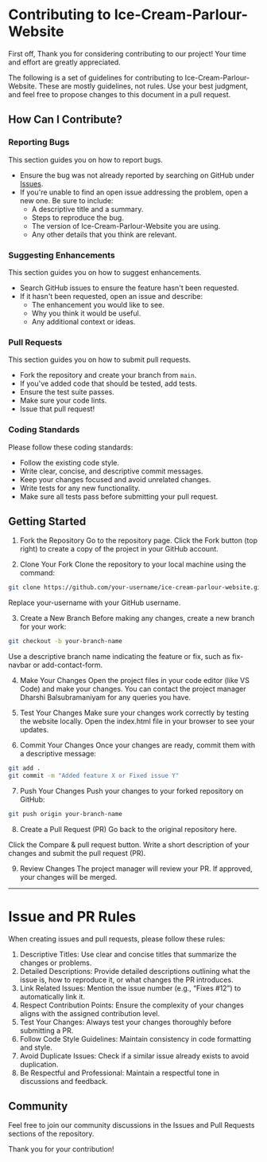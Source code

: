 # Contributing to Ice-Cream-Parlour-Website

First off, Thank you for considering contributing to our project! Your time and effort are greatly appreciated.

The following is a set of guidelines for contributing to Ice-Cream-Parlour-Website. These are mostly guidelines, not rules. Use your best judgment, and feel free to propose changes to this document in a pull request.

## How Can I Contribute?

### Reporting Bugs

This section guides you on how to report bugs.

- Ensure the bug was not already reported by searching on GitHub under [Issues](https://github.com/DharshiBalasubramaniyam/ice-cream-parlour-website/issues).
- If you're unable to find an open issue addressing the problem, open a new one. Be sure to include:
  - A descriptive title and a summary.
  - Steps to reproduce the bug.
  - The version of Ice-Cream-Parlour-Website you are using.
  - Any other details that you think are relevant.

### Suggesting Enhancements

This section guides you on how to suggest enhancements.

- Search GitHub issues to ensure the feature hasn't been requested.
- If it hasn't been requested, open an issue and describe:
  - The enhancement you would like to see.
  - Why you think it would be useful.
  - Any additional context or ideas.

### Pull Requests

This section guides you on how to submit pull requests.

- Fork the repository and create your branch from `main`.
- If you've added code that should be tested, add tests.
- Ensure the test suite passes.
- Make sure your code lints.
- Issue that pull request!

### Coding Standards

Please follow these coding standards:

- Follow the existing code style.
- Write clear, concise, and descriptive commit messages.
- Keep your changes focused and avoid unrelated changes.
- Write tests for any new functionality.
- Make sure all tests pass before submitting your pull request.


## Getting Started

1. Fork the Repository
Go to the repository page.
Click the Fork button (top right) to create a copy of the project in your GitHub account.

2. Clone Your Fork
Clone the repository to your local machine using the command:

```bash
git clone https://github.com/your-username/ice-cream-parlour-website.git
```
Replace your-username with your GitHub username.

3. Create a New Branch
Before making any changes, create a new branch for your work:

```bash
git checkout -b your-branch-name
```
Use a descriptive branch name indicating the feature or fix, such as fix-navbar or add-contact-form.

4. Make Your Changes
Open the project files in your code editor (like VS Code) and make your changes. You can contact the project manager Dharshi Balsubramaniyam for any queries you have.

5. Test Your Changes
Make sure your changes work correctly by testing the website locally. Open the index.html file in your browser to see your updates.

6. Commit Your Changes
Once your changes are ready, commit them with a descriptive message:

```bash
git add .
git commit -m "Added feature X or Fixed issue Y"
```
7. Push Your Changes
Push your changes to your forked repository on GitHub:

```bash
git push origin your-branch-name
```
8. Create a Pull Request (PR)
Go back to the original repository here.

Click the Compare & pull request button.
Write a short description of your changes and submit the pull request (PR).

9. Review Changes
The project manager will review your PR. If approved, your changes will be merged.

---
# Issue and PR Rules
When creating issues and pull requests, please follow these rules:

1. Descriptive Titles: Use clear and concise titles that summarize the changes or problems.
2. Detailed Descriptions: Provide detailed descriptions outlining what the issue is, how to reproduce it, or what changes the PR introduces.
3. Link Related Issues: Mention the issue number (e.g., “Fixes #12”) to automatically link it.
4. Respect Contribution Points: Ensure the complexity of your changes aligns with the assigned contribution level.
5. Test Your Changes: Always test your changes thoroughly before submitting a PR.
6. Follow Code Style Guidelines: Maintain consistency in code formatting and style.
7. Avoid Duplicate Issues: Check if a similar issue already exists to avoid duplication.
8. Be Respectful and Professional: Maintain a respectful tone in discussions and feedback.

## Community
Feel free to join our community discussions in the Issues and Pull Requests sections of the repository.

Thank you for your contribution!
